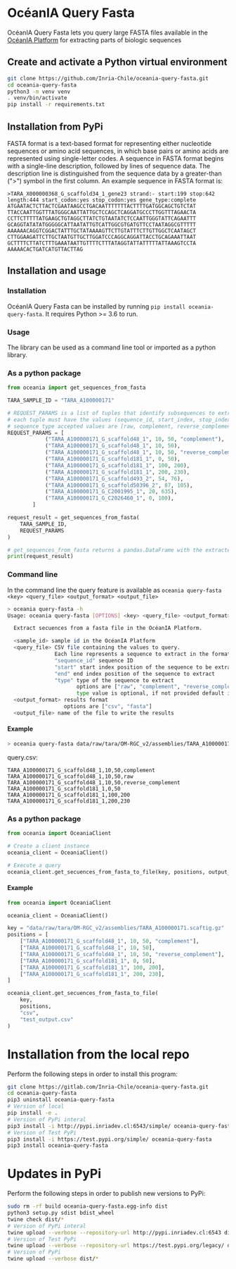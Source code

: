 # OcéanIA Query Fasta

OcéanIA Query Fasta lets you query large FASTA files available in the [OcéanIA Platform](https://oceania.inria.cl/) for extracting parts of biologic sequences 

## Create and activate a Python virtual environment

```sh
git clone https://github.com/Inria-Chile/oceania-query-fasta.git
cd oceania-query-fasta
python3 -m venv venv
. venv/bin/activate
pip install -r requirements.txt
```

## Installation from PyPi

FASTA format is a text-based format for representing either nucleotide sequences or amino acid sequences, in which base pairs or amino acids are represented using single-letter codes. A sequence in FASTA format begins with a single-line description, followed by lines of sequence data. The description line is distinguished from the sequence data by a greater-than (">") symbol in the first column. An example sequence in FASTA format is:

```fasta
>TARA_X000000368_G_scaffold34_1_gene23 strand:- start:199 stop:642 length:444 start_codon:yes stop_codon:yes gene_type:complete
ATGAATACTCTTACTCGAATAAGCCTGACAATTTTTTTACTTTTGATGGCAGCTGTCTAT
TTACCAATTGGTTTATGGGCAATTATTGCTCCAGCTCAGGATGCCCTTGGTTTAGAACTA
CCTTCTTTTTATGAAGCTGTAGGCTTATCTGTAATATCTCCAATTGGGTATTCAGAATTT
GCAGGTATATATGGGGGCATTAATATTGTCATTGGCGTGATGTTCCTAATAGGCGTTTTT
AAAAAACAGGTCGGACTATTTGCTATAAAAGTTCTTGTATTTCTTGTTGGCTCAATAGCT
CTTGGAAGATTCTTGCTAATGTTGCTTGGATCCCAGGCAGGATTACCTGCAGAAATTAAT
GCTTTTCTTATCTTTGAAATAATTGTTTTCTTTATAGGTATTATTTTTATTAAAGTCCTA
AAAAACACTGATCATGTTACTTAG
```

## Installation and usage
### Installation

OcéanIA Query Fasta can be installed by running `pip install oceania-query-fasta`. It requires Python >= 3.6 to run.

### Usage

The library can be used as a command line tool or imported as a python library.

### As a python package

```python
from oceania import get_sequences_from_fasta

TARA_SAMPLE_ID = "TARA_A100000171"

# REQUEST_PARAMS is a list of tuples that identify subsequences to extract
# each tuple must have the values (sequence_id, start_index, stop_index, sequence_type)
# sequence type accepted values are [raw, complement, reverse_complement], optional value if ommited defaults to "raw".
REQUEST_PARAMS = [
            ("TARA_A100000171_G_scaffold48_1", 10, 50, "complement"),
            ("TARA_A100000171_G_scaffold48_1", 10, 50),
            ("TARA_A100000171_G_scaffold48_1", 10, 50, "reverse_complement"),
            ("TARA_A100000171_G_scaffold181_1", 0, 50),
            ("TARA_A100000171_G_scaffold181_1", 100, 200),
            ("TARA_A100000171_G_scaffold181_1", 200, 230),
            ("TARA_A100000171_G_scaffold493_2", 54, 76),
            ("TARA_A100000171_G_scaffold50396_2", 87, 105),
            ("TARA_A100000171_G_C2001995_1", 20, 635),
            ("TARA_A100000171_G_C2026460_1", 0, 100),
        ]

request_result = get_sequences_from_fasta(
    TARA_SAMPLE_ID,
    REQUEST_PARAMS
)

# get_sequences_from_fasta returns a pandas.DataFrame with the extracted sequences
print(request_result)
```

### Command line

In the command line the query feature is available as `oceania query-fasta <key> <query_file> <output_format> <output_file>`

```bash
> oceania query-fasta -h
Usage: oceania query-fasta [OPTIONS] <key> <query_file> <output_format> <output_file>

  Extract secuences from a fasta file in the OcéanIA Platform.

  <sample_id> sample id in the OcéanIA Platform
  <query_file> CSV file containing the values to query.
               Each line represents a sequence to extract in the format "sequence_id,start,end,type"
               "sequence_id" sequence ID
               "start" start index position of the sequence to be extracted
               "end" end index position of the sequence to extract
               "type" type of the sequence to extract
                      options are ["raw", "complement", "reverse_complement"]
                      type value is optional, if not provided default is "raw"
  <output_format> results format
                  options are ["csv", "fasta"]
  <output_file> name of the file to write the results
```

#### Example

```bash
> oceania query-fasta data/raw/tara/OM-RGC_v2/assemblies/TARA_A100000171.scaftig.gz query.csv csv example.output.csv
```

query.csv:
```csv
TARA_A100000171_G_scaffold48_1,10,50,complement
TARA_A100000171_G_scaffold48_1,10,50,raw
TARA_A100000171_G_scaffold48_1,10,50,reverse_complement
TARA_A100000171_G_scaffold181_1,0,50
TARA_A100000171_G_scaffold181_1,100,200
TARA_A100000171_G_scaffold181_1,200,230
```

### As a python package

```python
from oceania import OceaniaClient

# Create a client instance
oceania_client = OceaniaClient()

# Execute a query
oceania_client.get_secuences_from_fasta_to_file(key, positions, output_format, output_file)
```

#### Example

```python
from oceania import OceaniaClient

oceania_client = OceaniaClient()

key = "data/raw/tara/OM-RGC_v2/assemblies/TARA_A100000171.scaftig.gz"
positions = [
    ["TARA_A100000171_G_scaffold48_1", 10, 50, "complement"],
    ["TARA_A100000171_G_scaffold48_1", 10, 50],
    ["TARA_A100000171_G_scaffold48_1", 10, 50, "reverse_complement"],
    ["TARA_A100000171_G_scaffold181_1", 0, 50],
    ["TARA_A100000171_G_scaffold181_1", 100, 200],
    ["TARA_A100000171_G_scaffold181_1", 200, 230],
]

oceania_client.get_secuences_from_fasta_to_file(
    key,
    positions,
    "csv",
    "test_output.csv"
)
```

# Installation from the local repo

Perform the following steps in order to install this program:

```sh
git clone https://gitlab.com/Inria-Chile/oceania-query-fasta.git
cd oceania-query-fasta
pip3 uninstall oceania-query-fasta
# Version of local
pip install -e .
# Version of PyPi interal
pip3 install -i http://pypi.inriadev.cl:6543/simple/ oceania-query-fasta
# Version of Test PyPi
pip3 install -i https://test.pypi.org/simple/ oceania-query-fasta
pip3 install oceania-query-fasta
```

# Updates in PyPi

Perform the following steps in order to publish new versions to PyPi:

```sh
sudo rm -rf build oceania-query-fasta.egg-info dist
python3 setup.py sdist bdist_wheel
twine check dist/*
# Version of PyPi interal
twine upload --verbose --repository-url http://pypi.inriadev.cl:6543 dist/*
# Version of Test PyPi
twine upload --verbose --repository-url https://test.pypi.org/legacy/ dist/*
# Version of PyPi
twine upload --verbose dist/*
```